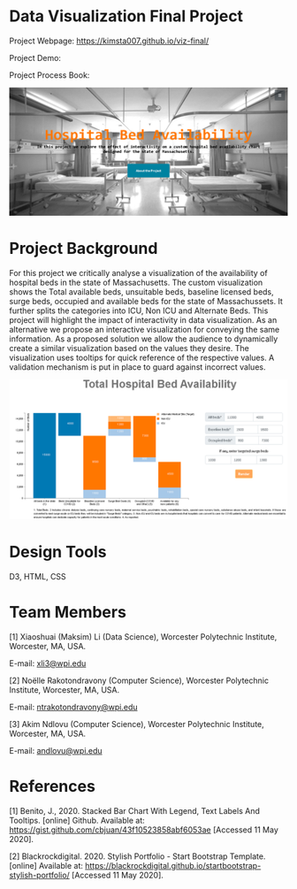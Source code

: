Data Visualization Final Project
===

Project Webpage: https://kimsta007.github.io/viz-final/

Project Demo:

Project Process Book:

![Webpage](img/webpage.PNG)

Project Background
===
For this project we critically analyse a visualization of the availability of hospital beds in the state of Massachusetts. The custom visualization shows the Total available beds, unsuitable beds, baseline licensed beds, surge beds, occupied and available beds for the state of Massachussets. It further splits the categories into ICU, Non ICU and Alternate Beds. This project will highlight the impact of interactivity in data visualization. As an alternative we propose an interactive visualization for conveying the same information. As a proposed solution we allow the audience to dynamically create a similar visualization based on the values they desire. The visualization uses tooltips for quick reference of the respective values. A validation mechanism is put in place to guard against incorrect values.

![Viz](img/viz-prop.PNG)

Design Tools
===
D3, HTML, CSS

Team Members
===
[1] Xiaoshuai (Maksim) Li (Data Science), Worcester Polytechnic Institute, Worcester, MA, USA. 

E-mail: xli3@wpi.edu

[2] Noëlle Rakotondravony (Computer Science), Worcester Polytechnic Institute, Worcester, MA, USA. 

E-mail: ntrakotondravony@wpi.edu

[3] Akim Ndlovu (Computer Science), Worcester Polytechnic Institute, Worcester, MA, USA. 

E-mail: andlovu@wpi.edu

References
===
[1] Benito, J., 2020. Stacked Bar Chart With Legend, Text Labels And Tooltips. [online] Github. Available at: <https://gist.github.com/cbjuan/43f10523858abf6053ae> [Accessed 11 May 2020].

[2] Blackrockdigital. 2020. Stylish Portfolio - Start Bootstrap Template. [online] Available at: <https://blackrockdigital.github.io/startbootstrap-stylish-portfolio/> [Accessed 11 May 2020].